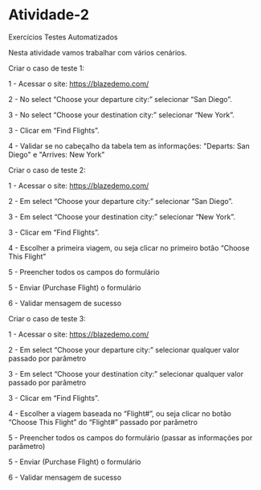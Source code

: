 # Atividade-2
Exercícios Testes Automatizados

Nesta atividade vamos trabalhar com vários cenários.



Criar o caso de teste 1:

1 - Acessar o site: https://blazedemo.com/

2 - No select “Choose your departure city:” selecionar “San Diego”.

3 - No select “Choose your destination city:” selecionar “New York”.

3 - Clicar em “Find Flights”.

4 - Validar se no cabeçalho da tabela tem as informações: "Departs: San Diego" e "Arrives: New York"

 
 
Criar o caso de teste 2:

1 - Acessar o site: https://blazedemo.com/

2 - Em select “Choose your departure city:” selecionar “San Diego”.

3 - Em select “Choose your destination city:” selecionar “New York”.

3 - Clicar em “Find Flights”.

4 - Escolher a primeira viagem, ou seja clicar no primeiro botão “Choose This Flight”

5 - Preencher todos os campos do formulário

5 - Enviar (Purchase Flight) o formulário

6 - Validar mensagem de sucesso

 
 
Criar o caso de teste 3:

1 - Acessar o site: https://blazedemo.com/

2 - Em select “Choose your departure city:” selecionar qualquer valor passado por parâmetro

3 - Em select “Choose your destination city:” selecionar qualquer valor passado por parâmetro

3 - Clicar em “Find Flights”.

4 - Escolher a viagem baseada no “Flight#”, ou seja clicar no botão “Choose This Flight” do “Flight#” passado por parâmetro

5 - Preencher todos os campos do formulário (passar as informações por parâmetro)

5 - Enviar (Purchase Flight) o formulário

6 - Validar mensagem de sucesso
